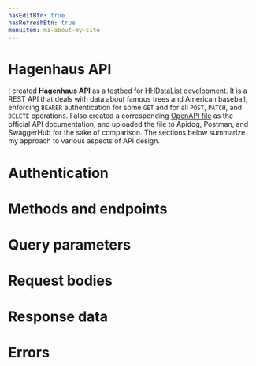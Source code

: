 ```yaml
---
hasEditBtn: true
hasRefreshBtn: true
menuItem: mi-about-my-site
---
```


# Hagenhaus API

I created **Hagenhaus API** as a testbed for [HHDataList](/en/hhdatalist/v0.0.2/) development. It is a REST API that deals with data about famous trees and American baseball, enforcing `BEARER` authentication for some `GET` and for all `POST`, `PATCH`, and `DELETE` operations. I also created a corresponding [OpenAPI file](./hagenhaus-hagenhaus-api-2.0.0-resolved.yaml) as the official API documentation, and uploaded the file to Apidog, Postman, and SwaggerHub for the sake of comparison. The sections below summarize my approach to various aspects of API design.

# Authentication

# Methods and endpoints

# Query parameters

# Request bodies

# Response data

# Errors
 
<!-- <div id="swagger"></div>
<script>
  SwaggerUIBundle({
    dom_id: '#swagger',
    url: 'hagenhaus-hagenhaus-api-2.0.0-resolved.yaml',
    deepLinking: true,
    defaultModelsExpandDepth: -1,
    displayOperationId: false,
    layout: "BaseLayout",
    plugins: [],
    requestSnippetsEnabled: true,
    syntaxHighlight: {
      activate: true,
      theme: 'nord'
    },
    apisSorter: 'alpha', 
    operationsSorter: function (a, b) { 
      const order = { 'post': '0', 'get': '1', 'patch': '2', 'delete': '3' };
      return order[a.get('method')].localeCompare(order[b.get('method')]);
    }
  });
</script> -->

<!-- * [/api/v2/baseball/players/aardsda01](http://localhost:8081/api/v2/baseball/players/aardsda01)
* [/api/v2/famous-trees/1](http://localhost:8081/api/v2/famous-trees/1) -->
